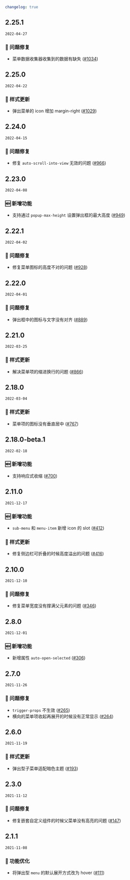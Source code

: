 ```yaml
changelog: true
```

## 2.25.1

`2022-04-27`

### 🐛 问题修复

- 菜单数据收集器收集到的数据有缺失 ([#1034](https://github.com/mb-design/mb-design-vue/pull/1034))


## 2.25.0

`2022-04-22`

### 💅 样式更新

- 弹出菜单的 icon 增加 margin-right ([#1029](https://github.com/mb-design/mb-design-vue/pull/1029))


## 2.24.0

`2022-04-15`

### 🐛 问题修复

- 修复 `auto-scroll-into-view` 无效的问题 ([#966](https://github.com/mb-design/mb-design-vue/pull/966))


## 2.23.0

`2022-04-08`

### 🆕 新增功能

- 支持通过 `popup-max-height` 设置弹出框的最大高度 ([#949](https://github.com/mb-design/mb-design-vue/pull/949))


## 2.22.1

`2022-04-02`

### 🐛 问题修复

- 修复菜单图标的高度不对的问题 ([#928](https://github.com/mb-design/mb-design-vue/pull/928))


## 2.22.0

`2022-04-01`

### 🐛 问题修复

- 弹出框中的图标与文字没有对齐 ([#889](https://github.com/mb-design/mb-design-vue/pull/889))


## 2.21.0

`2022-03-25`

### 💅 样式更新

- 解决菜单项的缩进换行的问题 ([#866](https://github.com/mb-design/mb-design-vue/pull/866))


## 2.18.0

`2022-03-04`

### 💅 样式更新

- 菜单项的图标没有垂直居中 ([#767](https://github.com/mb-design/mb-design-vue/pull/767))


## 2.18.0-beta.1

`2022-02-18`

### 🆕 新增功能

- 支持响应式收缩 ([#700](https://github.com/mb-design/mb-design-vue/pull/700))


## 2.11.0

`2021-12-17`

### 🆕 新增功能

- `sub-menu` 和 `menu-item` 新增 icon 的 slot ([#412](https://github.com/mb-design/mb-design-vue/pull/412))

### 💅 样式更新

- 修复侧边栏可折叠的时候高度溢出的问题 ([#416](https://github.com/mb-design/mb-design-vue/pull/416))


## 2.10.0

`2021-12-10`

### 🐛 问题修复

- 修复菜单宽度没有撑满父元素的问题 ([#346](https://github.com/mb-design/mb-design-vue/pull/346))


## 2.8.0

`2021-12-01`

### 🆕 新增功能

- 新增属性  `auto-open-selected` ([#306](https://github.com/mb-design/mb-design-vue/pull/306))


## 2.7.0

`2021-11-26`

### 🐛 问题修复

- `trigger-props` 不生效 ([#265](https://github.com/mb-design/mb-design-vue/pull/265))
- 横向的菜单项收起再展开的时候没有正常显示 ([#264](https://github.com/mb-design/mb-design-vue/pull/264))


## 2.6.0

`2021-11-19`

### 💅 样式更新

- 弹出型子菜单适配暗色主题 ([#193](https://github.com/mb-design/mb-design-vue/pull/193))


## 2.3.0

`2021-11-12`

### 🐛 问题修复

- 修复嵌套自定义组件的时候父菜单没有高亮的问题 ([#147](https://github.com/mb-design/mb-design-vue/pull/147))


## 2.1.1

`2021-11-08`

### 💎 功能优化

- 将弹出型 `menu` 的默认展开方式改为 hover ([#111](https://github.com/mb-design/mb-design-vue/pull/111))

